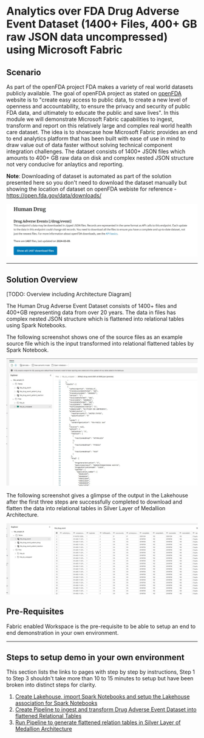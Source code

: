 # Analytics over FDA Drug Adverse Event Dataset (1400+ Files, 400+ GB raw JSON data uncompressed) using Microsoft Fabric 

## Scenario
As part of the openFDA project FDA makes a variety of real world datasets publicly available. The goal of openFDA project as stated on [openFDA](https://open.fda.gov/about/) website is to "create easy access to public data, to create a new level of openness and accountability, to ensure the privacy and security of public FDA data, and ultimately to educate the public and save lives". In this module we will demonstrate Microsoft Fabric capabilities to ingest, transform and report on this relatively large and complex real world health care dataset. The idea is to showcase how Microsoft Fabric provides an end to end analytics platform that has been built with ease of use in mind to draw value out of data faster without solving technical component integration challenges. The dataset consists of 1400+ JSON files which amounts to 400+ GB raw data on disk and complex nested JSON structure not very conducive for anlaytics and reporting.


**Note**: Downloading of dataset is automated as part of the solution presented here so you don't need to download the dataset manually but showing the location of dataset on openFDA webiste for reference - https://open.fda.gov/data/downloads/ 

![Drug Event Dataset](./images/DrugAdverseEventDataset.jpg)

***

## Solution Overview
[TODO: Overview including Architecture Diagram]

The Human Drug Adverse Event Dataset consists of 1400+ files and 400+GB representing data from over 20 years. The data in files has complex nested JSON structure which is flattened into relational tables using Spark Notebooks. 

The following screenshot shows one of the source files as an example source file which is the input transformed into relational flattened tables by Spark Notebook.

![Raw JSON](./images/RawJSON.jpg)

The following screenshot gives a glimpse of the output in the Lakehouse after the first three steps are successfully completed to download and flatten the data into relational tables in Silver Layer of Medallion Architecture.

![Flattened RelationalTables](./images/Lakehouse-PipelineJobComplete.jpg)

## Pre-Requisites
Fabric enabled Workspace is the pre-requisite to be able to setup an end to end demonstration in your own environment.

***

## Steps to setup demo in your own environment

This section lists the links to pages with step by step by instructions, Step 1 to Step 3 shouldn't take more than 10 to 15 minutes to setup but have been broken into distinct steps for clarity.

1. [Create Lakehouse, import Spark Notebooks and setup the Lakehouse association for Spark Notebooks](./docs/01-CreateLakehouse-SetupNotebooks.md)
2. [Create Pipeline to ingest and transform Drug Adverse Event Dataset into flattened Relational Tables](./docs/02-CreatePipeline.md)
3. [Run Pipeline to generate flattened relation tables in Silver Layer of Medallion Architecture](./docs/03-RunPipeline.md)




